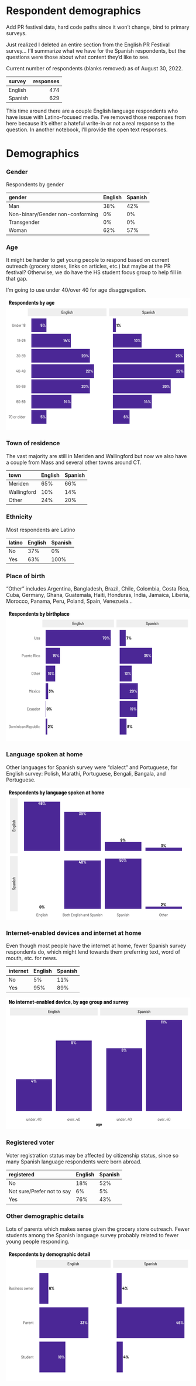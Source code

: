 Respondent demographics
================

Add PR festival data, hard code paths since it won’t change, bind to
primary surveys.

Just realized I deleted an entire section from the English PR Festival
survey… I’ll summarize what we have for the Spanish respondents, but the
questions were those about what content they’d like to see.

Current number of respondents (blanks removed) as of August 30, 2022.

| survey  | responses |
|:--------|----------:|
| English |       474 |
| Spanish |       629 |

This time around there are a couple English language respondents who
have issue with Latino-focused media. I’ve removed those responses from
here because it’s either a hateful write-in or not a real response to
the question. In another notebook, I’ll provide the open text responses.

# Demographics

### Gender

Respondents by gender

| gender                           | English | Spanish |
|:---------------------------------|:--------|:--------|
| Man                              | 38%     | 42%     |
| Non-binary/Gender non-conforming | 0%      | 0%      |
| Transgender                      | 0%      | 0%      |
| Woman                            | 62%     | 57%     |

### Age

It might be harder to get young people to respond based on current
outreach (grocery stores, links on articles, etc.) but maybe at the PR
festival? Otherwise, we do have the HS student focus group to help fill
in that gap.

I’m going to use under 40/over 40 for age disaggregation.

![](demographics_files/figure-gfm/unnamed-chunk-9-1.png)<!-- -->

### Town of residence

The vast majority are still in Meriden and Wallingford but now we also
have a couple from Mass and several other towns around CT.

| town        | English | Spanish |
|:------------|:--------|:--------|
| Meriden     | 65%     | 66%     |
| Wallingford | 10%     | 14%     |
| Other       | 24%     | 20%     |

### Ethnicity

Most respondents are Latino

| latino | English | Spanish |
|:-------|:--------|:--------|
| No     | 37%     | 0%      |
| Yes    | 63%     | 100%    |

### Place of birth

“Other” includes Argentina, Bangladesh, Brazil, Chile, Colombia, Costa
Rica, Cuba, Germany, Ghana, Guatemala, Haiti, Honduras, India, Jamaica,
Liberia, Morocco, Panama, Peru, Poland, Spain, Venezuela…

![](demographics_files/figure-gfm/unnamed-chunk-15-1.png)<!-- -->

### Language spoken at home

Other languages for Spanish survey were “dialect” and Portuguese, for
English survey: Polish, Marathi, Portuguese, Bengali, Bangala, and
Portuguese.

![](demographics_files/figure-gfm/unnamed-chunk-17-1.png)<!-- -->

### Internet-enabled devices and internet at home

Even though most people have the internet at home, fewer Spanish survey
respondents do, which might lend towards them preferring text, word of
mouth, etc. for news.

| internet | English | Spanish |
|:---------|:--------|:--------|
| No       | 5%      | 11%     |
| Yes      | 95%     | 89%     |

![](demographics_files/figure-gfm/unnamed-chunk-21-1.png)<!-- -->

### Registered voter

Voter registration status may be affected by citizenship status, since
so many Spanish language respondents were born abroad.

| registered                 | English | Spanish |
|:---------------------------|:--------|:--------|
| No                         | 18%     | 52%     |
| Not sure/Prefer not to say | 6%      | 5%      |
| Yes                        | 76%     | 43%     |

### Other demographic details

Lots of parents which makes sense given the grocery store outreach.
Fewer students among the Spanish language survey probably related to
fewer young people responding.

![](demographics_files/figure-gfm/unnamed-chunk-25-1.png)<!-- -->
